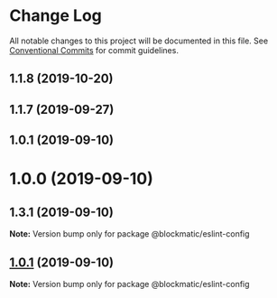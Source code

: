 # Change Log

All notable changes to this project will be documented in this file.
See [Conventional Commits](https://conventionalcommits.org) for commit guidelines.

## 1.1.8 (2019-10-20)

## 1.1.7 (2019-09-27)

## 1.0.1 (2019-09-10)

# 1.0.0 (2019-09-10)

## 1.3.1 (2019-09-10)

**Note:** Version bump only for package @blockmatic/eslint-config

## [1.0.1](https://github.com/blockmatic/dev-scripts/compare/v1.0.0...v1.0.1) (2019-09-10)

**Note:** Version bump only for package @blockmatic/eslint-config
